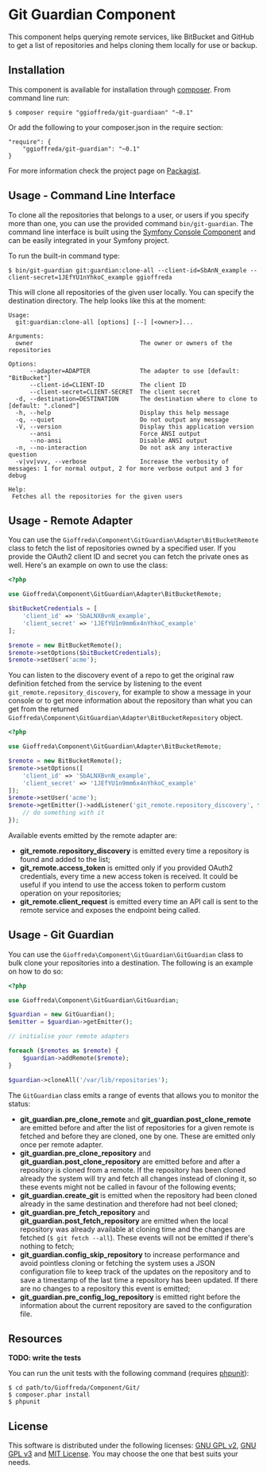Git Guardian Component
======================

This component helps querying remote services, like BitBucket and GitHub to get a list of repositories and helps cloning
 them locally for use or backup.

Installation
------------

This component is available for installation through [composer](https://getcomposer.org/). From command line run:

    $ composer require "ggioffreda/git-guardiaan" "~0.1"

Or add the following to your composer.json in the require section:

    "require": {
        "ggioffreda/git-guardian": "~0.1"
    }

For more information check the project page on [Packagist](https://packagist.org/packages/ggioffreda/git-guardian).

Usage - Command Line Interface
------------------------------

To clone all the repositories that belongs to a user, or users if you specify more than one, you can use the provided
 command `bin/git-guardian`. The command line interface is built using the
 [Symfony Console Component](http://symfony.com/doc/current/components/console/introduction.html) and can be easily
 integrated in your Symfony project.

To run the built-in command type:

    $ bin/git-guardian git:guardian:clone-all --client-id=SbAnN_example --client-secret=1JEfYU1nYhkoC_example ggioffreda

This will clone all repositories of the given user locally. You can specify the destination directory. The help looks
 like this at the moment:

```
Usage:
  git:guardian:clone-all [options] [--] [<owner>]...

Arguments:
  owner                              The owner or owners of the repositories

Options:
      --adapter=ADAPTER              The adapter to use [default: "BitBucket"]
      --client-id=CLIENT-ID          The client ID
      --client-secret=CLIENT-SECRET  The client secret
  -d, --destination=DESTINATION      The destination where to clone to [default: ".cloned"]
  -h, --help                         Display this help message
  -q, --quiet                        Do not output any message
  -V, --version                      Display this application version
      --ansi                         Force ANSI output
      --no-ansi                      Disable ANSI output
  -n, --no-interaction               Do not ask any interactive question
  -v|vv|vvv, --verbose               Increase the verbosity of messages: 1 for normal output, 2 for more verbose output and 3 for debug

Help:
 Fetches all the repositories for the given users
```

Usage - Remote Adapter
----------------------

You can use the `Gioffreda\Component\GitGuardian\Adapter\BitBucketRemote` class to fetch the list of repositories owned
 by a specified user. If you provide the OAuth2 client ID and secret you can fetch the private ones as well. Here's an
 example on own to use the class:

```php
<?php

use Gioffreda\Component\GitGuardian\Adapter\BitBucketRemote;

$bitBucketCredentials = [
    'client_id' => 'SbALNXBvnN_example',
    'client_secret' => '1JEfYU1n9mm6x4nYhkoC_example'
];

$remote = new BitBucketRemote();
$remote->setOptions($bitBucketCredentials);
$remote->setUser('acme');
```

You can listen to the discovery event of a repo to get the original raw definition fetched from the service by
 listening to the event `git_remote.repository_discovery`, for example to show a message in your console or to get
 more information about the repository than what you can get from the returned
 `Gioffreda\Component\GitGuardian\Adapter\BitBucketRepository` object.

```php
<?php

use Gioffreda\Component\GitGuardian\Adapter\BitBucketRemote;

$remote = new BitBucketRemote();
$remote->setOptions([
    'client_id' => 'SbALNXBvnN_example',
    'client_secret' => '1JEfYU1n9mm6x4nYhkoC_example'
]);
$remote->setUser('acme');
$remote->getEmitter()->addListener('git_remote.repository_discovery', function ($event) {
    // do something with it
});
```

Available events emitted by the remote adapter are:

- **git_remote.repository_discovery** is emitted every time a repository is found and added to the list;
- **git_remote.access_token** is emitted only if you provided OAuth2 credentials, every time a new access token is
   received. It could be useful if you intend to use the access token to perform custom operation on your repositories;
- **git_remote.client_request** is emitted every time an API call is sent to the remote service and exposes the endpoint
   being called.

Usage - Git Guardian
--------------------

You can use the `Gioffreda\Component\GitGuardian\GitGuardian` class to bulk clone your repositories into a destination.
 The following is an example on how to do so:

```php
<?php

use Gioffreda\Component\GitGuardian\GitGuardian;

$guardian = new GitGuardian();
$emitter = $guardian->getEmitter();

// initialise your remote adapters

foreach ($remotes as $remote) {
    $guardian->addRemote($remote);
}

$guardian->cloneAll('/var/lib/repositories');
```

The `GitGuardian` class emits a range of events that allows you to monitor the status:

- **git_guardian.pre_clone_remote** and **git_guardian.post_clone_remote** are emitted before and after the list of
   repositories for a given remote is fetched and before they are cloned, one by one. These are emitted only once per
   remote adapter.
- **git_guardian.pre_clone_repository** and **git_guardian.post_clone_repository** are emitted before and after a
   repository is cloned from a remote. If the repository has been cloned already the system will try and fetch all
   changes instead of cloning it, so these events might not be called in favour of the following events;
- **git_guardian.create_git** is emitted when the repository had been cloned already in the same destination and
   therefore had not beel cloned;
- **git_guardian.pre_fetch_repository** and **git_guardian.post_fetch_repository** are emitted when the local repository
   was already available at cloning time and the changes are fetched (`$ git fetch --all`). These events will not be
   emitted if there's nothing to fetch;
- **git_guardian.config_skip_repository** to increase performance and avoid pointless cloning or fetching the system
   uses a JSON configuration file to keep track of the updates on the repository and to save a timestamp of the last
   time a repository has been updated. If there are no changes to a repository this event is emitted;
- **git_guardian.pre_config_log_repository** is emitted right before the information about the current repository are
   saved to the configuration file.

Resources
---------

**TODO: write the tests**

You can run the unit tests with the following command (requires [phpunit](http://phpunit.de/)):

    $ cd path/to/Gioffreda/Component/Git/
    $ composer.phar install
    $ phpunit

License
-------

This software is distributed under the following licenses: [GNU GPL v2](LICENSE_GPLv2.md),
[GNU GPL v3](LICENSE_GPLv3.md) and [MIT License](LICENSE_MIT.md). You may choose the one that best suits your needs.